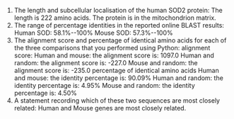 1. The length and subcellular localisation of the human SOD2 protein:
   The length is 222 amino acids. The protein is in the mitochondrion matrix.
2. The range of percentage identities in the reported online BLAST results:
   Human SOD: 58.1%--100%
   Mouse SOD: 57.3%--100%
3. The alignment score and percentage of identical amino acids for each of the three comparisons that you performed	using Python:
alignment score:
   Human and mouse: the alignment score is: 1097.0
   Human and random: the alignment score is: -227.0
   Mouse and random: the alignment score is: -235.0
percentage of identical amino acids
   Human and mouse: the identity percentage is: 90.09%
   Human and random: the identity percentage is: 4.95%
   Mouse and random: the identity percentage is: 4.50%
4. A statement recording which of these two sequences are most closely related:
   Human and Mouse genes are most closely related.